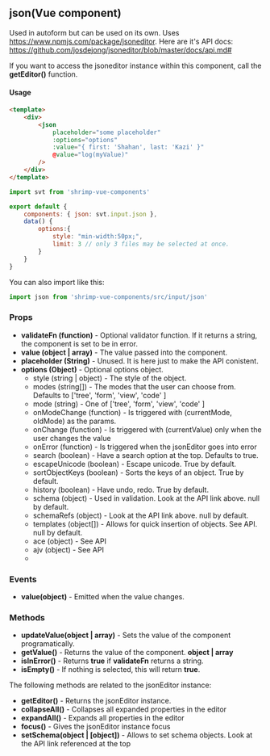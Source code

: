 ## json(Vue component)

Used in autoform but can be used on its own. Uses https://www.npmjs.com/package/jsoneditor. Here are it's API docs: https://github.com/josdejong/jsoneditor/blob/master/docs/api.md#

If you want to access the jsoneditor instance within this component, call the **getEditor()** function.

#### Usage
```html
<template>
	<div>
		<json
			placeholder="some placeholder"
			:options="options"
			:value="{ first: 'Shahan', last: 'Kazi' }"
			@value="log(myValue)"
		/>
	</div>
</template>
```

```javascript
import svt from 'shrimp-vue-components'

export default {
	components: { json: svt.input.json },
	data() {
		options:{
			style: "min-width:50px;",
			limit: 3 // only 3 files may be selected at once.
		}
	}
}


```

You can also import like this:
```javascript
import json from 'shrimp-vue-components/src/input/json'
```

### Props
- **validateFn (function)** - Optional validator function. If it returns a string, the component is set to be in error.
- **value (object | array)** - The value passed into the component.
- **placeholder (String)** - Unused. It is here just to make the API conistent.
- **options (Object)** - Optional options object. 
	- style (string | object) - The style of the object.
	- modes (string[]) - The modes that the user can choose from. Defaults to ['tree', 'form', 'view', 'code' ]
	- mode (string) - One of ['tree', 'form', 'view', 'code' ]
	- onModeChange (function) - Is triggered with (currentMode, oldMode) as the params.
	- onChange (function) - Is triggered with (currentValue) only when the user changes the value
	- onError (function) - Is triggered when the jsonEditor goes into error
	- search (boolean) - Have a search option at the top. Defaults to true.
	- escapeUnicode (boolean) - Escape unicode. True by default.
	- sortObjectKeys (boolean) - Sorts the keys of an object. True by default.
	- history (boolean) - Have undo, redo. True by default.
	- schema (object) - Used in validation. Look at the API link above. null by default.
	- schemaRefs (object) - Look at the API link above. null by default.
	- templates (object[]) - Allows for quick insertion of objects. See API. null by default. 
	- ace (object) - See API
	- ajv (object) - See API
	- 

### Events
- **value(object)** - Emitted when the value changes.

### Methods
- **updateValue(object | array)** - Sets the value of the component programatically.
- **getValue()** - Returns the value of the component. **object | array**
- **isInError()** - Returns **true** if **validateFn** returns a string.
- **isEmpty()** - If nothing is selected, this will return **true**.

The following methods are related to the jsonEditor instance:
- **getEditor()** - Returns the jsonEditor instance.
- **collapseAll()** - Collapses all expanded properties in the editor
- **expandAll()** - Expands all properties in the editor
- **focus()** - Gives the jsonEditor instance focus
- **setSchema(object | [object])** - Allows to set schema objects. Look at the API link referenced at the top

